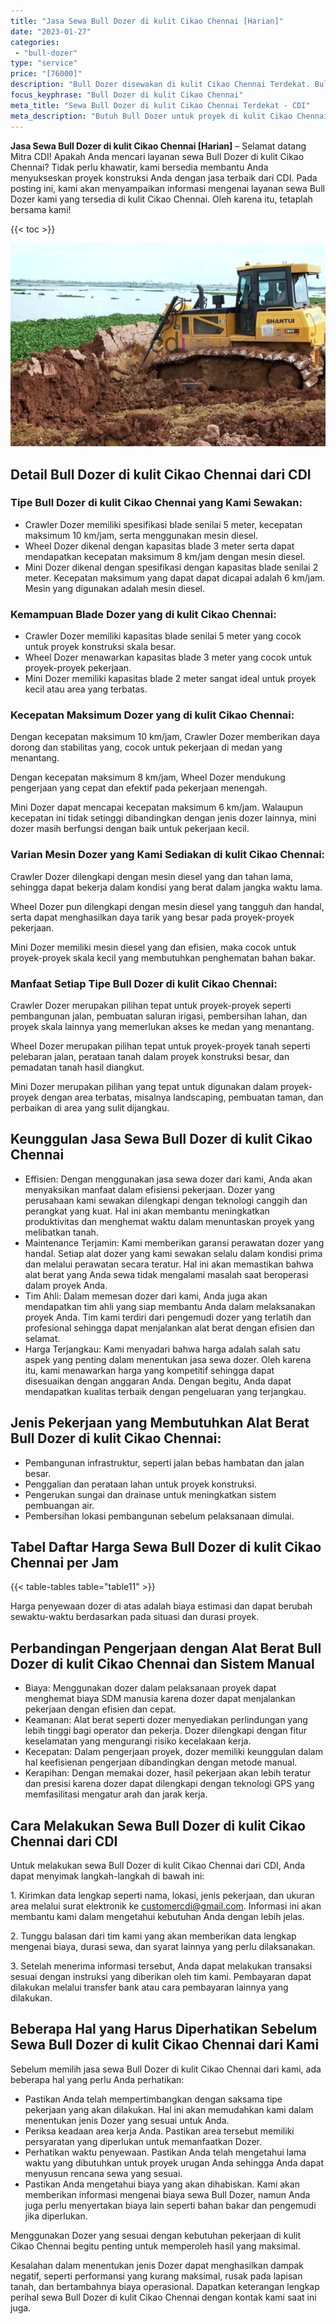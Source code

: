 ```yaml
---
title: "Jasa Sewa Bull Dozer di kulit Cikao Chennai [Harian]"
date: "2023-01-27"
categories:
 - "bull-dozer"
type: "service"
price: "[76000]"
description: "Bull Dozer disewakan di kulit Cikao Chennai Terdekat. Bull Dozer unggulan untuk kebutuhan proyek konstruksi dengan performa superior. Hubungi kami untuk informasi lebih detail."
focus_keyphrase: "Bull Dozer di kulit Cikao Chennai"
meta_title: "Sewa Bull Dozer di kulit Cikao Chennai Terdekat - CDI"
meta_description: "Butuh Bull Dozer untuk proyek di kulit Cikao Chennai? Layanan profesional kami siap melayani dengan penawaran terbaik. Dapatkan penawaran sekarang."
---
```


**Jasa Sewa Bull Dozer di kulit Cikao Chennai [Harian]** – Selamat datang Mitra CDI! Apakah Anda mencari layanan sewa Bull Dozer di kulit Cikao Chennai? Tidak perlu khawatir, kami bersedia membantu Anda menyukseskan proyek konstruksi Anda dengan jasa terbaik dari CDI. Pada posting ini, kami akan menyampaikan informasi mengenai layanan sewa Bull Dozer kami yang tersedia di kulit Cikao Chennai. Oleh karena itu, tetaplah bersama kami!

{{< toc >}}

![Jasa Sewa Bull Dozer di kulit Cikao Chennai [Harian]](/images/bull-dozer/bull-dozer-14.jpg)

## Detail Bull Dozer di kulit Cikao Chennai dari CDI

### Tipe Bull Dozer di kulit Cikao Chennai yang Kami Sewakan:

*   Crawler Dozer memiliki spesifikasi blade senilai 5 meter, kecepatan maksimum 10 km/jam, serta menggunakan mesin diesel.
*   Wheel Dozer dikenal dengan kapasitas blade 3 meter serta dapat mendapatkan kecepatan maksimum 8 km/jam dengan mesin diesel.
*   Mini Dozer dikenal dengan spesifikasi dengan kapasitas blade senilai 2 meter. Kecepatan maksimum yang dapat dapat dicapai adalah 6 km/jam. Mesin yang digunakan adalah mesin diesel.

### Kemampuan Blade Dozer yang di kulit Cikao Chennai:

*   Crawler Dozer memiliki kapasitas blade senilai 5 meter yang cocok untuk proyek konstruksi skala besar.
*   Wheel Dozer menawarkan kapasitas blade 3 meter yang cocok untuk proyek-proyek pekerjaan.
*   Mini Dozer memiliki kapasitas blade 2 meter sangat ideal untuk proyek kecil atau area yang terbatas.

### Kecepatan Maksimum Dozer yang di kulit Cikao Chennai:

Dengan kecepatan maksimum 10 km/jam, Crawler Dozer memberikan daya dorong dan stabilitas yang, cocok untuk pekerjaan di medan yang menantang.

Dengan kecepatan maksimum 8 km/jam, Wheel Dozer mendukung pengerjaan yang cepat dan efektif pada pekerjaan menengah.

Mini Dozer dapat mencapai kecepatan maksimum 6 km/jam. Walaupun kecepatan ini tidak setinggi dibandingkan dengan jenis dozer lainnya, mini dozer masih berfungsi dengan baik untuk pekerjaan kecil.

### Varian Mesin Dozer yang Kami Sediakan di kulit Cikao Chennai:

Crawler Dozer dilengkapi dengan mesin diesel yang dan tahan lama, sehingga dapat bekerja dalam kondisi yang berat dalam jangka waktu lama.

Wheel Dozer pun dilengkapi dengan mesin diesel yang tangguh dan handal, serta dapat menghasilkan daya tarik yang besar pada proyek-proyek pekerjaan.

Mini Dozer memiliki mesin diesel yang dan efisien, maka cocok untuk proyek-proyek skala kecil yang membutuhkan penghematan bahan bakar.

### Manfaat Setiap Tipe Bull Dozer di kulit Cikao Chennai:

Crawler Dozer merupakan pilihan tepat untuk proyek-proyek seperti pembangunan jalan, pembuatan saluran irigasi, pembersihan lahan, dan proyek skala lainnya yang memerlukan akses ke medan yang menantang.

Wheel Dozer merupakan pilihan tepat untuk proyek-proyek tanah seperti pelebaran jalan, perataan tanah dalam proyek konstruksi besar, dan pemadatan tanah hasil diangkut.

Mini Dozer merupakan pilihan yang tepat untuk digunakan dalam proyek-proyek dengan area terbatas, misalnya landscaping, pembuatan taman, dan perbaikan di area yang sulit dijangkau.

## Keunggulan Jasa Sewa Bull Dozer di kulit Cikao Chennai

*   Effisien: Dengan menggunakan jasa sewa dozer dari kami, Anda akan menyaksikan manfaat dalam efisiensi pekerjaan. Dozer yang perusahaan kami sewakan dilengkapi dengan teknologi canggih dan perangkat yang kuat. Hal ini akan membantu meningkatkan produktivitas dan menghemat waktu dalam menuntaskan proyek yang melibatkan tanah.
*   Maintenance Terjamin: Kami memberikan garansi perawatan dozer yang handal. Setiap alat dozer yang kami sewakan selalu dalam kondisi prima dan melalui perawatan secara teratur. Hal ini akan memastikan bahwa alat berat yang Anda sewa tidak mengalami masalah saat beroperasi dalam proyek Anda.
*   Tim Ahli: Dalam memesan dozer dari kami, Anda juga akan mendapatkan tim ahli yang siap membantu Anda dalam melaksanakan proyek Anda. Tim kami terdiri dari pengemudi dozer yang terlatih dan profesional sehingga dapat menjalankan alat berat dengan efisien dan selamat.
*   Harga Terjangkau: Kami menyadari bahwa harga adalah salah satu aspek yang penting dalam menentukan jasa sewa dozer. Oleh karena itu, kami menawarkan harga yang kompetitif sehingga dapat disesuaikan dengan anggaran Anda. Dengan begitu, Anda dapat mendapatkan kualitas terbaik dengan pengeluaran yang terjangkau.

## Jenis Pekerjaan yang Membutuhkan Alat Berat Bull Dozer di kulit Cikao Chennai:

*   Pembangunan infrastruktur, seperti jalan bebas hambatan dan jalan besar.
*   Penggalian dan perataan lahan untuk proyek konstruksi.
*   Pengerukan sungai dan drainase untuk meningkatkan sistem pembuangan air.
*   Pembersihan lokasi pembangunan sebelum pelaksanaan dimulai.

## Tabel Daftar Harga Sewa Bull Dozer di kulit Cikao Chennai per Jam

{{< table-tables table="table11" >}}

Harga penyewaan dozer di atas adalah biaya estimasi dan dapat berubah sewaktu-waktu berdasarkan pada situasi dan durasi proyek.

## Perbandingan Pengerjaan dengan Alat Berat Bull Dozer di kulit Cikao Chennai dan Sistem Manual

*   Biaya: Menggunakan dozer dalam pelaksanaan proyek dapat menghemat biaya SDM manusia karena dozer dapat menjalankan pekerjaan dengan efisien dan cepat.
*   Keamanan: Alat berat seperti dozer menyediakan perlindungan yang lebih tinggi bagi operator dan pekerja. Dozer dilengkapi dengan fitur keselamatan yang mengurangi risiko kecelakaan kerja.
*   Kecepatan: Dalam pengerjaan proyek, dozer memiliki keunggulan dalam hal keefisienan pengerjaan dibandingkan dengan metode manual.
*   Kerapihan: Dengan memakai dozer, hasil pekerjaan akan lebih teratur dan presisi karena dozer dapat dilengkapi dengan teknologi GPS yang memfasilitasi mengatur arah dan jarak kerja.

## Cara Melakukan Sewa Bull Dozer di kulit Cikao Chennai dari CDI

Untuk melakukan sewa Bull Dozer di kulit Cikao Chennai dari CDI, Anda dapat menyimak langkah-langkah di bawah ini:

1\.  Kirimkan data lengkap seperti nama, lokasi, jenis pekerjaan, dan ukuran area melalui surat elektronik ke customercdi@gmail.com. Informasi ini akan membantu kami dalam mengetahui kebutuhan Anda dengan lebih jelas.

2\.  Tunggu balasan dari tim kami yang akan memberikan data lengkap mengenai biaya, durasi sewa, dan syarat lainnya yang perlu dilaksanakan.

3\.  Setelah menerima informasi tersebut, Anda dapat melakukan transaksi sesuai dengan instruksi yang diberikan oleh tim kami. Pembayaran dapat dilakukan melalui transfer bank atau cara pembayaran lainnya yang dilakukan.

## Beberapa Hal yang Harus Diperhatikan Sebelum Sewa Bull Dozer di kulit Cikao Chennai dari Kami

Sebelum memilih jasa sewa Bull Dozer di kulit Cikao Chennai dari kami, ada beberapa hal yang perlu Anda perhatikan:

*   Pastikan Anda telah mempertimbangkan dengan saksama tipe pekerjaan yang akan dilakukan. Hal ini akan memudahkan kami dalam menentukan jenis Dozer yang sesuai untuk Anda.
*   Periksa keadaan area kerja Anda. Pastikan area tersebut memiliki persyaratan yang diperlukan untuk memanfaatkan Dozer.
*   Perhatikan waktu penyewaan. Pastikan Anda telah mengetahui lama waktu yang dibutuhkan untuk proyek urugan Anda sehingga Anda dapat menyusun rencana sewa yang sesuai.
*   Pastikan Anda mengetahui biaya yang akan dihabiskan. Kami akan memberikan informasi mengenai biaya sewa Bull Dozer, namun Anda juga perlu menyertakan biaya lain seperti bahan bakar dan pengemudi jika diperlukan.

Menggunakan Dozer yang sesuai dengan kebutuhan pekerjaan di kulit Cikao Chennai begitu penting untuk memperoleh hasil yang maksimal.

Kesalahan dalam menentukan jenis Dozer dapat menghasilkan dampak negatif, seperti performansi yang kurang maksimal, rusak pada lapisan tanah, dan bertambahnya biaya operasional. Dapatkan keterangan lengkap perihal sewa Bull Dozer di kulit Cikao Chennai dengan kontak kami saat ini juga.